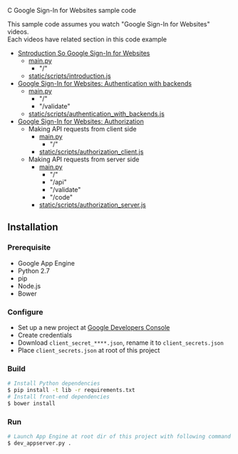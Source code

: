 C Google Sign-In for Websites sample code

This sample code assumes you watch "Google Sign-In for Websites" videos.  
Each videos have related section in this code example
- [Sntroduction So Google Sign-In for Websites](https://www.youtube.com/watch?v=Oy5F9h5JqEU)
    - [main.py](main.py)
        - "/"
    - [static/scripts/introduction.js](static/scripts/introduction.js)
- [Google Sign-In for Websites: Authentication with backends](https://www.youtube.com/watch?v=j_31hJtWjlw)
    - [main.py](main.py)
        - "/"
        - "/validate"
    - [static/scripts/authentication_with_backends.js](static/scripts/authentication_with_backends.js)
- [Google Sign-In for Websites: Authorization](https://www.youtube.com/watch?v=zZt8SFivjps)
    - Making API requests from client side
        - [main.py](main.py)
            - "/"
        - [static/scripts/authorization_client.js](static/scripts/authorization_client.js)
    - Making API requests from server side
        - [main.py](main.py)
            - "/"
            - "/api"
            - "/validate"
            - "/code"
        - [static/scripts/authorization_server.js](static/scripts/authorization_server.js)

## Installation

### Prerequisite
- Google App Engine
- Python 2.7
- pip
- Node.js
- Bower

### Configure
- Set up a new project at [Google Developers Console](https://console.developers.google.com/)
- Create credentials
- Download `client_secret_****.json`, rename it to `client_secrets.json`
- Place `client_secrets.json` at root of this project

### Build
```sh
# Install Python dependencies
$ pip install -t lib -r requirements.txt
# Install front-end dependencies
$ bower install
```

### Run
``` sh
# Launch App Engine at root dir of this project with following command
$ dev_appserver.py .
```

